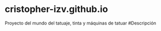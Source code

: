 # cristopher-izv.github.io
Proyecto del mundo del tatuaje, tinta y máquinas de tatuar
#Descripción

